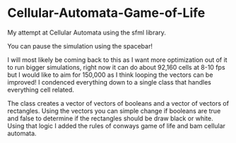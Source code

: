 # Cellular-Automata-Game-of-Life

My attempt at Cellular Automata using the sfml library.

You can pause the simulation using the spacebar!

I will most likely be coming back to this as I want more optimization out of it to run
bigger simulations, right now it can do about 92,160 cells at 8-10 fps but I would like to aim for
150,000 as I think looping the vectors can be improved!
I condenced everything down to a single class that handles everything cell related.


The class creates a vector of vectors of booleans and a vector of vectors of rectangles.
Using the vectors you can simple change if booleans are true and false to determine if
the rectangles should be draw black or white.
Using that logic I added the rules of conways game of life and bam cellular automata.
